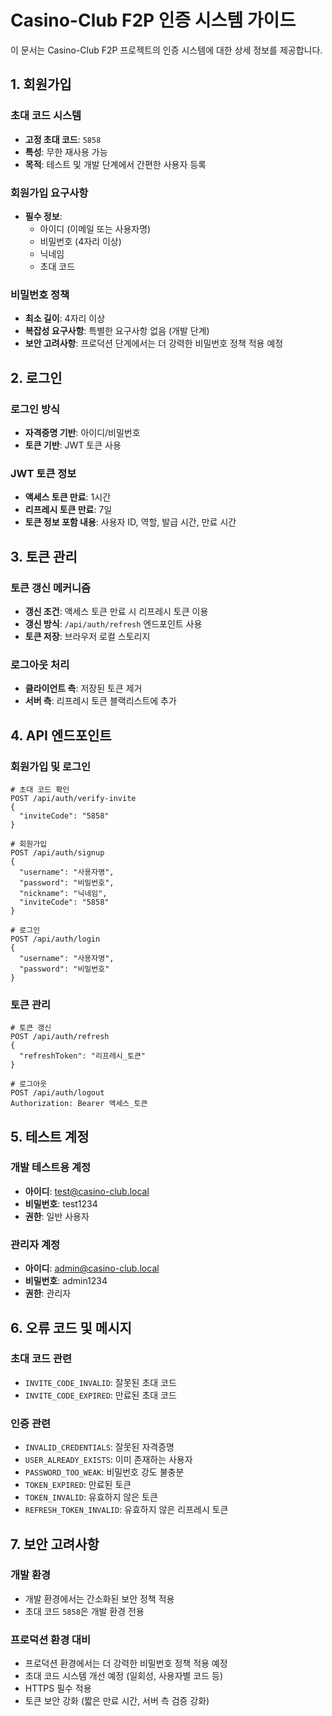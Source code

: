# Casino-Club F2P 인증 시스템 가이드

이 문서는 Casino-Club F2P 프로젝트의 인증 시스템에 대한 상세 정보를 제공합니다.

## 1. 회원가입

### 초대 코드 시스템
- **고정 초대 코드**: `5858`
- **특성**: 무한 재사용 가능
- **목적**: 테스트 및 개발 단계에서 간편한 사용자 등록

### 회원가입 요구사항
- **필수 정보**:
  - 아이디 (이메일 또는 사용자명)
  - 비밀번호 (4자리 이상)
  - 닉네임
  - 초대 코드

### 비밀번호 정책
- **최소 길이**: 4자리 이상
- **복잡성 요구사항**: 특별한 요구사항 없음 (개발 단계)
- **보안 고려사항**: 프로덕션 단계에서는 더 강력한 비밀번호 정책 적용 예정

## 2. 로그인

### 로그인 방식
- **자격증명 기반**: 아이디/비밀번호
- **토큰 기반**: JWT 토큰 사용

### JWT 토큰 정보
- **액세스 토큰 만료**: 1시간
- **리프레시 토큰 만료**: 7일
- **토큰 정보 포함 내용**: 사용자 ID, 역할, 발급 시간, 만료 시간

## 3. 토큰 관리

### 토큰 갱신 메커니즘
- **갱신 조건**: 액세스 토큰 만료 시 리프레시 토큰 이용
- **갱신 방식**: `/api/auth/refresh` 엔드포인트 사용
- **토큰 저장**: 브라우저 로컬 스토리지

### 로그아웃 처리
- **클라이언트 측**: 저장된 토큰 제거
- **서버 측**: 리프레시 토큰 블랙리스트에 추가

## 4. API 엔드포인트

### 회원가입 및 로그인
```
# 초대 코드 확인
POST /api/auth/verify-invite
{
  "inviteCode": "5858"
}

# 회원가입
POST /api/auth/signup
{
  "username": "사용자명",
  "password": "비밀번호",
  "nickname": "닉네임",
  "inviteCode": "5858"
}

# 로그인
POST /api/auth/login
{
  "username": "사용자명",
  "password": "비밀번호"
}
```

### 토큰 관리
```
# 토큰 갱신
POST /api/auth/refresh
{
  "refreshToken": "리프레시_토큰"
}

# 로그아웃
POST /api/auth/logout
Authorization: Bearer 액세스_토큰
```

## 5. 테스트 계정

### 개발 테스트용 계정
- **아이디**: test@casino-club.local
- **비밀번호**: test1234
- **권한**: 일반 사용자

### 관리자 계정
- **아이디**: admin@casino-club.local
- **비밀번호**: admin1234
- **권한**: 관리자

## 6. 오류 코드 및 메시지

### 초대 코드 관련
- `INVITE_CODE_INVALID`: 잘못된 초대 코드
- `INVITE_CODE_EXPIRED`: 만료된 초대 코드

### 인증 관련
- `INVALID_CREDENTIALS`: 잘못된 자격증명
- `USER_ALREADY_EXISTS`: 이미 존재하는 사용자
- `PASSWORD_TOO_WEAK`: 비밀번호 강도 불충분
- `TOKEN_EXPIRED`: 만료된 토큰
- `TOKEN_INVALID`: 유효하지 않은 토큰
- `REFRESH_TOKEN_INVALID`: 유효하지 않은 리프레시 토큰

## 7. 보안 고려사항

### 개발 환경
- 개발 환경에서는 간소화된 보안 정책 적용
- 초대 코드 `5858`은 개발 환경 전용

### 프로덕션 환경 대비
- 프로덕션 환경에서는 더 강력한 비밀번호 정책 적용 예정
- 초대 코드 시스템 개선 예정 (일회성, 사용자별 코드 등)
- HTTPS 필수 적용
- 토큰 보안 강화 (짧은 만료 시간, 서버 측 검증 강화)
